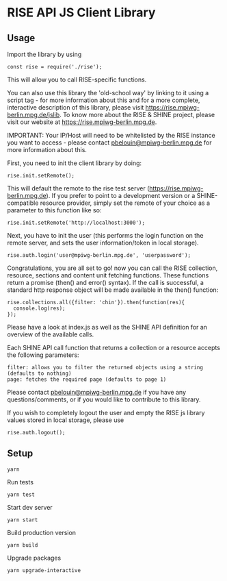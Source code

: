 # RISE API JS Client Library

## Usage

Import the library by using

    const rise = require('./rise');

This will allow you to call RISE-specific functions.

You can also use this library the 'old-school way' by linking to it using a script tag - for more information about this and for a more complete, interactive description of this library, please visit https://rise.mpiwg-berlin.mpg.de/jslib. To know more about the RISE & SHINE project, please visit our website at https://rise.mpiwg-berlin.mpg.de. 

IMPORTANT: Your IP/Host will need to be whitelisted by the RISE instance you want to access - please contact pbelouin@mpiwg-berlin.mpg.de for more information about this.

First, you need to init the client library by doing:

    rise.init.setRemote();

This will default the remote to the rise test server (https://rise.mpiwg-berlin.mpg.de). If you prefer to point to a development version or a SHINE-compatible resource provider, simply set the remote of your choice as a parameter to this function like so:

    rise.init.setRemote('http://localhost:3000');

Next, you have to init the user (this performs the login function on the remote server, and sets the user information/token in local storage).

    rise.auth.login('user@mpiwg-berlin.mpg.de', 'userpassword');


Congratulations, you are all set to go! now you can call the RISE collection, resource, sections and content unit fetching functions. These functions return a promise (then() and error() syntax). If the call is successful, a standard http response object will be made available in the then() function:

    rise.collections.all({filter: 'chin'}).then(function(res){
      console.log(res);
    });


Please have a look at index.js as well as the SHINE API definition for an overview of the available calls.

Each SHINE API call function that returns a collection or a resource accepts the following parameters:

    filter: allows you to filter the returned objects using a string (defaults to nothing)
    page: fetches the required page (defaults to page 1)

Please contact pbelouin@mpiwg-berlin.mpg.de if you have any questions/comments, or if you would like to contribute to this library.

If you wish to completely logout the user and empty the RISE js library values stored in local storage, please use

    rise.auth.logout();

## Setup

    yarn

Run tests

    yarn test

Start dev server

    yarn start

Build production version

    yarn build

Upgrade packages

    yarn upgrade-interactive
